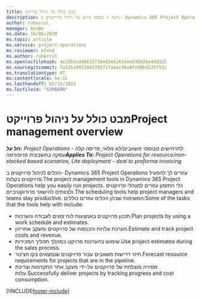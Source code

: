 ```yaml
---
title: מבט כולל על ניהול פרויקט
description: נושא זו מספק מידע על ניהול פרויקטים ב- Dynamics 365 Project Operations.
author: ruhercul
manager: AnnBe
ms.date: 10/06/2020
ms.topic: article
ms.service: project-operations
ms.reviewer: kfend
ms.author: ruhercul
ms.openlocfilehash: 4e23b5cd4b625736e02e62624ee838926e4dd325
ms.sourcegitcommit: fa32b1893286f20271fa4ec4be8fc68bd135f53c
ms.translationtype: HT
ms.contentlocale: he-IL
ms.lasthandoff: 02/15/2021
ms.locfileid: "5286699"
---
```

# <a name="project-management-overview"></a><span data-ttu-id="c6e81-103">מבט כולל על ניהול פרוייקט</span><span class="sxs-lookup"><span data-stu-id="c6e81-103">Project management overview</span></span>

<span data-ttu-id="c6e81-104">_**חל על:** Project Operations לתרחישים מבוססי משאבים/לא מלאי, פריסה קלה - עסקה בחשבונית פרופורמה_</span><span class="sxs-lookup"><span data-stu-id="c6e81-104">_**Applies To:** Project Operations for resource/non-stocked based scenarios, Lite deployment - deal to proforma invoicing_</span></span>

<span data-ttu-id="c6e81-105">הכלים לניהול פרויקטים ב- Dynamics 365 Project Operations עוזרים לך להפעיל פרויקטים בקלות.</span><span class="sxs-lookup"><span data-stu-id="c6e81-105">The project management tools in Dynamics 365 Project Operations help you easily run projects.</span></span> <span data-ttu-id="c6e81-106">כלי התזמון עוזרים למנהלי פרויקטים ולצוותים להישאר פרודוקטיביים.</span><span class="sxs-lookup"><span data-stu-id="c6e81-106">The scheduling tools help project managers and teams stay productive.</span></span> <span data-ttu-id="c6e81-107">המשימות שבהן הכלים עוזרים כוללים:</span><span class="sxs-lookup"><span data-stu-id="c6e81-107">Some of the tasks that the tools help with include:</span></span>

- <span data-ttu-id="c6e81-108">תכנון פרויקטים באמצעות לוח זמנים לעבודה והערכות.</span><span class="sxs-lookup"><span data-stu-id="c6e81-108">Plan projects by using a work schedule and estimates.</span></span>
- <span data-ttu-id="c6e81-109">הערכת עלויות והכנסות של פרויקטים ומעקב אחריהן.</span><span class="sxs-lookup"><span data-stu-id="c6e81-109">Estimate and track project costs and revenue.</span></span>
- <span data-ttu-id="c6e81-110">שימוש בהערכות פרויקט במהלך תהליך המכירות.</span><span class="sxs-lookup"><span data-stu-id="c6e81-110">Use project estimates during the sales process.</span></span>
- <span data-ttu-id="c6e81-111">חיזוי דרישות משאבים עבור פרויקטים שנמצאים בקו הצינור.</span><span class="sxs-lookup"><span data-stu-id="c6e81-111">Forecast resource requirements for projects that are in the pipeline.</span></span>
- <span data-ttu-id="c6e81-112">מסירה מוצלחת של פרויקטים על-ידי מעקב אחר התקדמות וצריכת עלות.</span><span class="sxs-lookup"><span data-stu-id="c6e81-112">Successfully deliver projects by tracking progress and cost consumption.</span></span>


[!INCLUDE[footer-include](../includes/footer-banner.md)]